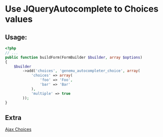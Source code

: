 # Use JQueryAutocomplete to Choices values

## Usage:

``` php
<?php
// ...
public function buildForm(FormBuilder $builder, array $options)
{
    $builder
        ->add('choices', 'genemu_autocompleter_choice', array(
            'choices' => array(
                'foo' => 'Foo',
                'bar' => 'Bar'
            ),
            'multiple' => true
        ));
}
```

## Extra

[Ajax Choices](https://github.com/genemu/GenemuFormBundle/blob/master/Resources/doc/jquery/autocomplete/choices_ajax.md)
